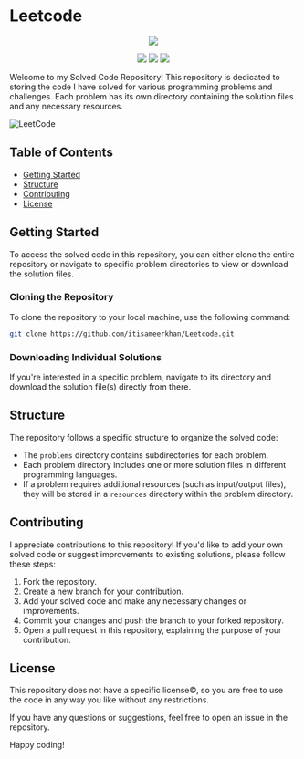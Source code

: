 # Leetcode

<p align="center">
  <img src="https://img.shields.io/badge/Problems%20solved-234-blue" >
</p>

<p align="center">
  <img src="https://img.shields.io/badge/Easy-161-00b8a3" >
  <img src="https://img.shields.io/badge/Medium-67-ffc01e" >
  <img src="https://img.shields.io/badge/Hard-5-ff375f" >
</p>

Welcome to my Solved Code Repository! This repository is dedicated to storing the code I have solved for various programming problems and challenges. Each problem has its own directory containing the solution files and any necessary resources.

![LeetCode](https://theabbie.github.io/blog/assets/leetcode-grinding-guide.jpg)

## Table of Contents

- [Getting Started](#getting-started)
- [Structure](#structure)
- [Contributing](#contributing)
- [License](#license)

## Getting Started

To access the solved code in this repository, you can either clone the entire repository or navigate to specific problem directories to view or download the solution files.

### Cloning the Repository

To clone the repository to your local machine, use the following command:
```bash
git clone https://github.com/itisameerkhan/Leetcode.git
```

### Downloading Individual Solutions

If you're interested in a specific problem, navigate to its directory and download the solution file(s) directly from there.

## Structure

The repository follows a specific structure to organize the solved code:


- The `problems` directory contains subdirectories for each problem.
- Each problem directory includes one or more solution files in different programming languages.
- If a problem requires additional resources (such as input/output files), they will be stored in a `resources` directory within the problem directory.

## Contributing

I appreciate contributions to this repository! If you'd like to add your own solved code or suggest improvements to existing solutions, please follow these steps:

1. Fork the repository.
2. Create a new branch for your contribution.
3. Add your solved code and make any necessary changes or improvements.
4. Commit your changes and push the branch to your forked repository.
5. Open a pull request in this repository, explaining the purpose of your contribution.

## License

This repository does not have a specific license©, so you are free to use the code in any way you like without any restrictions.

If you have any questions or suggestions, feel free to open an issue in the repository.

Happy coding!